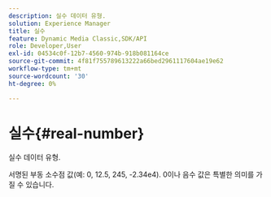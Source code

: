 ```yaml
---
description: 실수 데이터 유형.
solution: Experience Manager
title: 실수
feature: Dynamic Media Classic,SDK/API
role: Developer,User
exl-id: 04534c0f-12b7-4560-974b-918b081164ce
source-git-commit: 4f81f755789613222a66bed2961117604ae19e62
workflow-type: tm+mt
source-wordcount: '30'
ht-degree: 0%

---
```


# 실수{#real-number}

실수 데이터 유형.

서명된 부동 소수점 값(예: 0, 12.5, 245, -2.34e4). 0이나 음수 값은 특별한 의미를 가질 수 있습니다.
